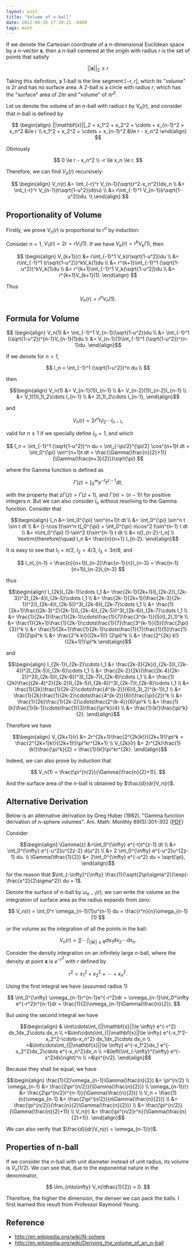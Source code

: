 ```yaml
---
layout: post
title: "Volume of n-ball"
date: 2012-06-26 17:39:25 -0400
tags: math
---
```


If we denote the Cartesian coordinate of a $n$-dimensional Euclidean space by a
$n$-vector $\mathbf{x}$, then a $n$-ball centered at the origin with radius $r$
is the set of points that satisfy

$$
||\mathbf{x}||_2 \le r
$$

Taking this definition, a 1-ball is the line segment $[-r,r]$, which its
"volume" is $2r$ and has no surface area. A 2-ball is a circle with radius $r$,
which has the "surface" area of $2\pi r$ and "volume" of $\pi r^2$.

Let us denote the volume of an $n$-ball with radius $r$ by $V_n(r)$, and
consider that $n$-ball is defined by

$$
\begin{align}
||\mathbf{x}||_2 = x_1^2 + x_2^2 + \cdots + x_{n-1}^2 + x_n^2 &\le r  \\
x_1^2 + x_2^2 + \cdots + x_{n-1}^2 &\le r - x_n^2
\end{align}
$$

Obviously

$$
0 \le r - x_n^2  \\
-r \le x_n \le r.
$$

Therefore, we can find $V_n(r)$ recursively:

$$
\begin{align}
V_n(r) &= \int_{-r}^r V_{n-1}(\sqrt{r^2-x_n^2})dx_n  \\
&= \int_{-r}^r V_{n-1}(r\sqrt{1-u^2})d(ru)  \\
&= r\int_{-1}^1 V_{n-1}(r\sqrt{1-u^2})du.  \\
\end{align}
$$

## Proportionality of Volume
Firstly, we prove $V_n(r)$ is proportional to $r^n$ by induction:

Consider $n=1$, $V_1(r)=2r=rV_1(1)$. If we have $V_k(r)=r^kV_k(1)$, then

$$
\begin{align}
V_{k+1}(r) &= r\int_{-1}^1 V_k(r\sqrt{1-u^2})du  \\
&= r\int_{-1}^1 (r\sqrt{1-u^2})^kV_k(1)du  \\
&= r^{k+1}\int_{-1}^1 (\sqrt{1-u^2})^kV_k(1)du  \\
&= r^{k+1}\int_{-1}^1 V_k(\sqrt{1-u^2})du  \\
&= r^{k+1}V_{k+1}(1).
\end{align}
$$

Thus

$$
V_n(r) = r^n V_n(1).
$$

## Formula for Volume

$$
\begin{align}
V_n(1) &= \int_{-1}^1 V_{n-1}(\sqrt{1-u^2})du \\
&= \int_{-1}^1 (\sqrt{1-u^2})^{n-1}V_{n-1}(1)du \\
&= V_{n-1}(1)\int_{-1}^1 (\sqrt{1-u^2})^{n-1}du.
\end{align}$$

If we denote for $n>1$,

$$
I_n = \int_{-1}^1 (\sqrt{1-u^2})^n du \\
$$

then

$$\begin{align}
V_n(1) &= V_{n-1}(1)I_{n-1} \\
&= V_{n-2}(1)I_{n-2}I_{n-1} \\
&= V_1(1)I_1I_2\cdots I_{n-1} \\
&= 2I_1I_2\cdots I_{n-1},
\end{align}$$

and

$$
V_n(r) = 2r^nI_1I_2\cdots I_{n-1},
$$

valid for $n\ge 1$ if we specially define $I_0=1$, and which

$$
I_n = \int_{-1}^1 (\sqrt{1-u^2})^n du = \int_{-\pi/2}^{\pi/2} \cos^{n+1}t dt = \int_0^{\pi} \sin^{n+1}t dt = \frac{\Gamma(\frac{n}{2}+1)}{\Gamma(\frac{n+3}{2})}\sqrt{\pi}
$$

where the Gamma function is defined as

$$
\Gamma(z) = \int_0^\infty e^{-t}t^{z-1} dt,
$$

with the property that $z\Gamma(z) = \Gamma(z+1)$, and $\Gamma(n)=(n-1)!$ for
positive integers $n$. But we can also consider $I_n$ without resolving to the
Gamma function. Consider that

$$\begin{align}
I_n &= \int_0^{\pi} \sin^{n+1}t dt  \\
&= \int_0^{\pi} \sin^n t \sin t dt  \\
&= [(-\cos t)\sin^n t]_0^{\pi} + \int_0^{\pi} n\cos^2 t\sin^{n-1} t dt  \\
&= n\int_0^{\pi} (1-\sin^2 t)\sin^{n-1} t dt  \\
&= n[I_{n-2}-I_n]  \\
\textrm{therefore}\quad I_n &= \frac{n}{n+1} I_{n-2}.
\end{align}$$

It is easy to see that $I_1=\pi/2$, $I_2=4/3$, $I_3=3\pi/8$, and

$$
I_nI_{n-1} = \frac{n}{n+1}I_{n-2}\frac{n-1}{n}I_{n-3} = \frac{n-1}{n+1}I_{n-2}I_{n-3}
$$

thus

$$\begin{align}
I_{2k}I_{2k-1}\cdots I_1 &= \frac{2k-1}{2k+1}(I_{2k-2}I_{2k-3})^2I_{2k-4}I_{2k-5}\cdots I_1 \\
&= \frac{2k-1}{2k+1}(\frac{2k-3}{2k-1})^2(I_{2k-4}I_{2k-5})^3I_{2k-6}I_{2k-7}\cdots I_1 \\
&= \frac{1}{2k+1}\frac{(2k-3)^2}{2k-1}(I_{2k-4}I_{2k-5})^3I_{2k-6}I_{2k-7}\cdots I_1 \\
&= \frac{1}{2k+1}\frac{1}{2k-1}\cdots\frac{1}{7}\frac{3^{k-1}}{5}(I_2I_1)^k \\
&= \frac{1}{2k+1}\frac{1}{2k-1}\cdots\frac{1}{7}\frac{3^{k-1}}{5}(\frac{2\pi}{3})^k \\
&= \frac{1}{2k+1}\frac{1}{2k-1}\cdots\frac{1}{7}\frac{1}{5}\frac{1}{3}(2\pi)^k \\
&= \frac{2^k k!}{(2k+1)!} (2\pi)^k  \\
&= \frac{2^{2k} k!}{(2k+1)!}\pi^k
\end{align}$$

and

$$\begin{align}
I_{2k-1}I_{2k-2}\cdots I_1 &= \frac{2k-2}{2k}(I_{2k-3}I_{2k-4})^2I_{2k-5}I_{2k-6}\cdots I_1 \\
&= \frac{2k-2}{2k}(\frac{2k-4}{2k-2})^2(I_{2k-5}I_{2k-6})^3I_{2k-7}I_{2k-8}\cdots I_1 \\
&= \frac{1}{2k}\frac{(2k-4)^2}{2k-2}(I_{2k-5}I_{2k-6})^3I_{2k-7}I_{2k-8}\cdots I_1 \\
&= \frac{1}{2k}\frac{1}{2k-2}\cdots\frac{4^{k-2}}{6}(I_3I_2)^{k-1}I_1 \\
&= \frac{1}{2k}\frac{1}{2k-2}\cdots\frac{4^{k-2}}{6}(\frac{\pi}{2})^k \\
&= \frac{1}{2k}\frac{1}{2k-2}\cdots\frac{2^{k-4}}{6}\pi^k \\
&= \frac{1}{k}\frac{1}{k-1}\cdots\frac{1}{3}\frac{\pi^k}{4} \\
&= \frac{1}{k!}\frac{\pi^k}{2}.
\end{align}$$

Therefore we have

$$\begin{align}
V_{2k+1}(r) &= 2r^{2k+1}\frac{2^{2k}k!}{(2k+1)!}\pi^k = \frac{2^{2k+1}k!}{(2k+1)!}\pi^kr^{2k+1} \\
V_{2k}(r) &= 2r^{2k}\frac{1}{k!}\frac{\pi^k}{2} = \frac{1}{k!}\pi^kr^{2k}.
\end{align}$$

Indeed, we can also prove by induction that

$$
V_n(1) = \frac{\pi^{n/2}}{\Gamma(\frac{n}{2}+1)}.
$$

And the surface area of the $n$-ball is obtained by $\frac{d}{dr}V_n(r)$.

## Alternative Derivation

Below is an alternative derivation by Greg Huber (1982). "Gamma function
derivation of n-sphere volumes". Am. Math. Monthly 89(5):301–302
([PDF](https://drive.google.com/open?id=0B6DoI_vm0OLfLTJjUkJIQTVYdEk))

Consider

$$\begin{align}
\Gamma(z) &=\int_0^{\infty} e^{-t}t^{z-1} dt  \\
&= \int_0^{\infty} e^{-u^2}u^{2z-2} d(u^2)  \\
&= 2 \int_0^{\infty} e^{-u^2}u^{2z-1} du.  \\
\Gamma(\tfrac{1}{2}) &= 2\int_0^{\infty} e^{-u^2} du = \sqrt{\pi},
\end{align}$$

for the reason that $\int_{-\infty}^{\infty} \frac{1}{\sqrt{2\pi\sigma^2}}\exp(-\frac{x^2}{2\sigma^2}) du = 1$.

Denote the surface of $n$-ball by $\omega_{n-1}(r)$, we can write the volume as
the integration of surface area as the radius expands from zero:

$$
V_n(r) = \int_0^r \omega_{n-1}(1)u^{n-1} du = \frac{r^n}{n}\omega_{n-1}(1)
$$

or the volume as the integration of all the points in the ball:

$$
V_n(r) = \iint\cdots\int_{||\mathbf{x}||\le R} dx_1dx_2\cdots dx_n.
$$

Consider the density integration on an infinitely large $n$-ball, where the
density at point $\mathbf{x}$ is $e^{-r^2}$ with $r$ defined by

$$
r^2 = x_1^2 + x_2^2 + \cdots + x_n^2.
$$

Using the first integral we have (assumed radius 1)

$$
\int_0^{\infty} \omega_{n-1}r^{n-1}e^{-r^2}dr = \omega_{n-1}\int_0^\infty e^{-r^2}r^{n-1}dr = \frac{1}{2}\omega_{n-1}\Gamma(\frac{n}{2}).
$$

But using the second integral we have

$$\begin{align}
& \iint\cdots\int_{||\mathbf{x}||\le \infty} e^{-r^2} dx_1dx_2\cdots dx_n  \\
=&\iint\cdots\int_{||\mathbf{x}||\le \infty} e^{-x_1^2-x_2^2-\cdots-x_n^2} dx_1dx_2\cdots dx_n \\
=&\iint\cdots\int_{||\mathbf{x}||\le \infty} e^{-x_1^2}dx_1 e^{-x_2^2}dx_2\cdots e^{-x_n^2}dx_n \\
=&\left(\int_{-\infty}^{\infty} e^{-x^2}dx\right)^n \\
=&\pi^{n/2}.
\end{align}$$

Because they shall be equal, we have

$$\begin{align}
\frac{1}{2}\omega_{n-1}\Gamma(\frac{n}{2}) &= \pi^{n/2}  \\
\omega_{n-1} &= \frac{2\pi^{n/2}}{\Gamma(\frac{n}{2})}  \\
\omega_{n-1}(r) &= \frac{2\pi^{n/2}r^{n-1}}{\Gamma(\frac{n}{2})}  \\
V_n = \frac{1}{n}\omega_{n-1} &= \frac{2\pi^{n/2}}{n\Gamma(\frac{n}{2})}  \\
&= \frac{\pi^{n/2}}{\frac{n}{2}\Gamma(\frac{n}{2})}  \\
&= \frac{\pi^{n/2}}{\Gamma(\frac{n}{2}+1)}  \\
V_n(r) &= \frac{\pi^{n/2}r^n}{\Gamma(\frac{n}{2}+1)}.
\end{align}$$

We can also verify that $\frac{d}{dr}V_n(r) = \omega_{n-1}(r)$.

## Properties of n-ball
If we consider the $n$-ball with unit diameter instead of unit radius, its
volume is $V_n(1/2)$. We can see that, due to the exponential nature in the
denominator,

$$
\lim_{n\to\infty} V_n(\tfrac{1}{2}) = 0.
$$

Therefore, the higher the dimension, the denser we can pack the balls. I first learned this result from Professor Raymond Yeung.

## Reference
  * <http://en.wikipedia.org/wiki/N-sphere>
  * <http://en.wikipedia.org/wiki/Deriving_the_volume_of_an_n-ball>

